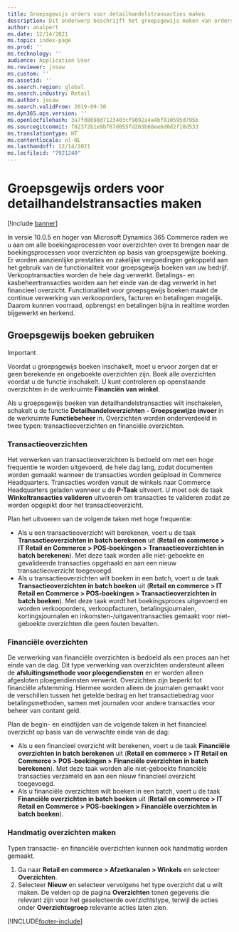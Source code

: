 ```yaml
---
title: Groepsgewijs orders voor detailhandelstransacties maken
description: Dit onderwerp beschrijft het groepsgewijs maken van orders voor winkeltransacties in Microsoft Dynamics 365 Commerce.
author: analpert
ms.date: 12/14/2021
ms.topic: index-page
ms.prod: ''
ms.technology: ''
audience: Application User
ms.reviewer: josaw
ms.custom: ''
ms.assetid: ''
ms.search.region: global
ms.search.industry: Retail
ms.author: josaw
ms.search.validFrom: 2019-09-30
ms.dyn365.ops.version: ''
ms.openlocfilehash: 3a7fd8698d7123403cf9092a4a4bf810595d795b
ms.sourcegitcommit: f82372b1e9bf67d055fd265b68ee6d0d2f10d533
ms.translationtype: HT
ms.contentlocale: nl-NL
ms.lasthandoff: 12/14/2021
ms.locfileid: "7921240"
---
```

# <a name="trickle-feed-based-order-creation-for-retail-store-transactions"></a>Groepsgewijs orders voor detailhandelstransacties maken

[!include [banner](includes/banner.md)]

In versie 10.0.5 en hoger van Microsoft Dynamics 365 Commerce raden we u aan om alle boekingsprocessen voor overzichten over te brengen naar de boekingsprocessen voor overzichten op basis van groepsgewijze boeking. Er worden aanzienlijke prestaties en zakelijke vergoedingen gekoppeld aan het gebruik van de functionaliteit voor groepsgewijs boeken van uw bedrijf. Verkooptransacties worden de hele dag verwerkt. Betalings- en kasbeheertransacties worden aan het einde van de dag verwerkt in het financieel overzicht. Functionaliteit voor groepsgewijs boeken maakt de continue verwerking van verkooporders, facturen en betalingen mogelijk. Daarom kunnen voorraad, opbrengst en betalingen bijna in realtime worden bijgewerkt en herkend.

## <a name="use-trickle-feed-based-posting"></a>Groepsgewijs boeken gebruiken

> [!IMPORTANT]
> Voordat u groepsgewijs boeken inschakelt, moet u ervoor zorgen dat er geen berekende en ongeboekte overzichten zijn. Boek alle overzichten voordat u de functie inschakelt. U kunt controleren op openstaande overzichten in de werkruimte **Financiën van winkel**.

Als u groepsgewijs boeken van detailhandelstransacties wilt inschakelen, schakelt u de functie **Detailhandeloverzichten - Groepsgewijze invoer** in de werkruimte **Functiebeheer** in. Overzichten worden onderverdeeld in twee typen: transactieoverzichten en financiële overzichten.

### <a name="transactional-statements"></a>Transactieoverzichten

Het verwerken van transactieoverzichten is bedoeld om met een hoge frequentie te worden uitgevoerd, de hele dag lang, zodat documenten worden gemaakt wanneer de transacties worden geüpload in Commerce Headquarters. Transacties worden vanuit de winkels naar Commerce Headquarters geladen wanneer u de **P-Taak** uitvoert. U moet ook de taak **Winkeltransacties valideren** uitvoeren om transacties te valideren zodat ze worden opgepikt door het transactieoverzicht.

Plan het uitvoeren van de volgende taken met hoge frequentie:

- Als u een transactieoverzicht wilt berekenen, voert u de taak **Transactieoverzichten in batch berekenen** uit (**Retail en commerce \> IT Retail en Commerce \> POS-boekingen \> Transactieoverzichten in batch berekenen**). Met deze taak worden alle niet-geboekte en gevalideerde transacties opgehaald en aan een nieuw transactieoverzicht toegevoegd.
- Als u transactieoverzichten wilt boeken in een batch, voert u de taak **Transactieoverzichten in batch boeken** uit (**Retail en commerce \> IT Retail en Commerce \> POS-boekingen \> Transactieoverzichten in batch boeken**). Met deze taak wordt het boekingsproces uitgevoerd en worden verkooporders, verkoopfacturen, betalingsjournalen, kortingsjournalen en inkomsten-/uitgaventransacties gemaakt voor niet-geboekte overzichten die geen fouten bevatten. 

### <a name="financial-statements"></a>Financiële overzichten

De verwerking van financiële overzichten is bedoeld als een proces aan het einde van de dag. Dit type verwerking van overzichten ondersteunt alleen de **afsluitingsmethode voor ploegendiensten** en er worden alleen afgesloten ploegendiensten verwerkt. Overzichten zijn beperkt tot financiële afstemming. Hiermee worden alleen de journalen gemaakt voor de verschillen tussen het getelde bedrag en het transactiebedrag voor betalingsmethoden, samen met journalen voor andere transacties voor beheer van contant geld.

Plan de begin- en eindtijden van de volgende taken in het financieel overzicht op basis van de verwachte einde van de dag:

- Als u een financieel overzicht wilt berekenen, voert u de taak **Financiële overzichten in batch berekenen** uit (**Retail en commerce \> IT Retail en Commerce \> POS-boekingen \> Financiële overzichten in batch berekenen**). Met deze taak worden alle niet-geboekte financiële transacties verzameld en aan een nieuw financieel overzicht toegevoegd.
- Als u financiële overzichten wilt boeken in een batch, voert u de taak **Financiële overzichten in batch boeken** uit (**Retail en commerce \> IT Retail en Commerce \> POS-boekingen \> Financiële overzichten in batch boeken**).

### <a name="manually-create-statements"></a>Handmatig overzichten maken

Typen transactie- en financiële overzichten kunnen ook handmatig worden gemaakt. 

1. Ga naar **Retail en commerce \> Afzetkanalen \> Winkels** en selecteer **Overzichten**. 
2. Selecteer **Nieuw** en selecteer vervolgens het type overzicht dat u wilt maken. De velden op de pagina **Overzichten** tonen gegevens die relevant zijn voor het geselecteerde overzichtstype, terwijl de acties onder **Overzichtsgroep** relevante acties laten zien.

[!INCLUDE[footer-include](../includes/footer-banner.md)]
